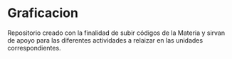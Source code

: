 # Graficacion
Repositorio creado con la finalidad de subir códigos de la Materia y sirvan de apoyo para las diferentes actividades a relaizar en las unidades correspondientes.
